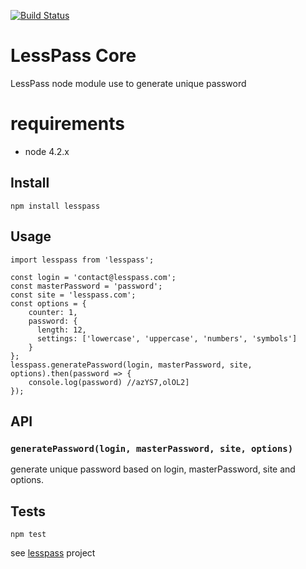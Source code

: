 [![Build Status](https://travis-ci.org/lesspass/core.svg?branch=master)](https://travis-ci.org/lesspass/core)

# LessPass Core

LessPass node module use to generate unique password

# requirements

  * node 4.2.x

## Install

    npm install lesspass

## Usage

    import lesspass from 'lesspass';

    const login = 'contact@lesspass.com';
    const masterPassword = 'password';
    const site = 'lesspass.com';
    const options = {
        counter: 1,
        password: {
          length: 12,
          settings: ['lowercase', 'uppercase', 'numbers', 'symbols']
        }
    };
    lesspass.generatePassword(login, masterPassword, site, options).then(password => {
        console.log(password) //azYS7,olOL2]
    });

## API

### `generatePassword(login, masterPassword, site, options)`

generate unique password based on login, masterPassword, site and options.


## Tests

    npm test

see [lesspass](https://github.com/lesspass/lesspass) project